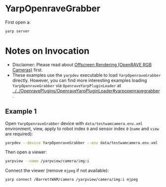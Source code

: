 # YarpOpenraveGrabber

First open a:
```bash
yarp server
```

# Notes on Invocation
- Disclaimer: Please read about [Offscreen Rendering (OpenRAVE RGB Cameras)](https://robots.uc3m.es/installation-guides/install-openrave.html#offscreen-rendering-openrave-rgb-cameras) first.
- These examples use the `yarpdev` executable to load `YarpOpenraveGrabber` directly. However, you can find more interesting examples loading `YarpOpenraveGrabber` via `OpenraveYarpPluginLoader` at [../../OpenravePlugins/OpenraveYarpPluginLoader#yarpopenravegrabber](../../OpenravePlugins/OpenraveYarpPluginLoader#yarpopenravegrabber).

## Example 1
Open `YarpOpenraveGrabber` device with `data/testwamcamera.env.xml` environment, view, apply to robot index `0` and sensor index `0` (`name` and `view` are required):
```bash
yarpdev --device YarpOpenraveGrabber --env data/testwamcamera.env.xml --view --robotIndex 0 --sensorIndex 0 --name /BarrettWAM/camera
```

Then open a viewer:
```bash
yarpview --name /yarpview/camera/img:i
```

Connect the viewer (remove `mjpeg` if not available):
```bash
yarp connect /BarrettWAM/camera /yarpview/camera/img:i mjpeg
```

